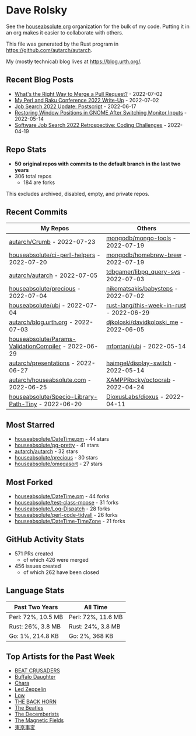
# Dave Rolsky

See the [houseabsolute org](/houseabsolute) organization for the bulk of my
code. Putting it in an org makes it easier to collaborate with others.

This file was generated by the Rust program in
https://github.com/autarch/autarch.

My (mostly technical) blog lives at https://blog.urth.org/.

## Recent Blog Posts

- [What&#39;s the Right Way to Merge a Pull Request?](https://blog.urth.org/2022/07/02/what-s-the-right-way-to-merge-a-pull-request/) - 2022-07-02
- [My Perl and Raku Conference 2022 Write-Up](https://blog.urth.org/2022/07/02/my-perl-and-raku-conference-2022-write-up/) - 2022-07-02
- [Job Search 2022 Update: Postscript](https://blog.urth.org/2022/06/17/job-search-2022-update-postscript/) - 2022-06-17
- [Restoring Window Positions in GNOME After Switching Monitor Inputs](https://blog.urth.org/2022/05/14/restoring-window-positions-in-gnome-after-switching-monitor-inputs/) - 2022-05-14
- [Software Job Search 2022 Retrospective: Coding Challenges](https://blog.urth.org/2022/04/19/software-job-search-2022-retrospective-coding-challenges/) - 2022-04-19


## Repo Stats
- **50 original repos with commits to the default branch in the last two years**
- 306 total repos
  - 184 are forks

This excludes archived, disabled, empty, and private repos.

## Recent Commits
| My Repos | Others |
|----------|--------|
| [autarch/Crumb](https://github.com/autarch/Crumb) - 2022-07-23              | [mongodb/mongo-tools](https://github.com/mongodb/mongo-tools) - 2022-07-19                |
| [houseabsolute/ci-perl-helpers](https://github.com/houseabsolute/ci-perl-helpers) - 2022-07-20              | [mongodb/homebrew-brew](https://github.com/mongodb/homebrew-brew) - 2022-07-19                |
| [autarch/autarch](https://github.com/autarch/autarch) - 2022-07-05              | [tdbgamer/libpg_query-sys](https://github.com/tdbgamer/libpg_query-sys) - 2022-07-03                |
| [houseabsolute/precious](https://github.com/houseabsolute/precious) - 2022-07-04              | [nikomatsakis/babysteps](https://github.com/nikomatsakis/babysteps) - 2022-07-02                |
| [houseabsolute/ubi](https://github.com/houseabsolute/ubi) - 2022-07-04              | [rust-lang/this-week-in-rust](https://github.com/rust-lang/this-week-in-rust) - 2022-06-29                |
| [autarch/blog.urth.org](https://github.com/autarch/blog.urth.org) - 2022-07-03              | [djkoloski/davidkoloski_me](https://github.com/djkoloski/davidkoloski_me) - 2022-06-05                |
| [houseabsolute/Params-ValidationCompiler](https://github.com/houseabsolute/Params-ValidationCompiler) - 2022-06-29              | [mfontani/ubi](https://github.com/mfontani/ubi) - 2022-05-14                |
| [autarch/presentations](https://github.com/autarch/presentations) - 2022-06-27              | [haimgel/display-switch](https://github.com/haimgel/display-switch) - 2022-05-14                |
| [autarch/houseabsolute.com](https://github.com/autarch/houseabsolute.com) - 2022-06-25              | [XAMPPRocky/octocrab](https://github.com/XAMPPRocky/octocrab) - 2022-04-24                |
| [houseabsolute/Specio-Library-Path-Tiny](https://github.com/houseabsolute/Specio-Library-Path-Tiny) - 2022-06-20              | [DioxusLabs/dioxus](https://github.com/DioxusLabs/dioxus) - 2022-04-11                |


## Most Starred
- [houseabsolute/DateTime.pm](https://github.com/houseabsolute/DateTime.pm) - 44 stars
- [houseabsolute/pg-pretty](https://github.com/houseabsolute/pg-pretty) - 41 stars
- [autarch/autarch](https://github.com/autarch/autarch) - 32 stars
- [houseabsolute/precious](https://github.com/houseabsolute/precious) - 30 stars
- [houseabsolute/omegasort](https://github.com/houseabsolute/omegasort) - 27 stars


## Most Forked
- [houseabsolute/DateTime.pm](https://github.com/houseabsolute/DateTime.pm) - 44 forks
- [houseabsolute/test-class-moose](https://github.com/houseabsolute/test-class-moose) - 31 forks
- [houseabsolute/Log-Dispatch](https://github.com/houseabsolute/Log-Dispatch) - 28 forks
- [houseabsolute/perl-code-tidyall](https://github.com/houseabsolute/perl-code-tidyall) - 26 forks
- [houseabsolute/DateTime-TimeZone](https://github.com/houseabsolute/DateTime-TimeZone) - 21 forks


## GitHub Activity Stats
- 571 PRs created
  - of which 426 were merged
- 456 issues created
  - of which 262 have been closed

## Language Stats
| Past Two Years        | All Time                |
|-----------------------|-------------------------|
| Perl: 72%, 10.5 MB              | Perl: 72%, 11.6 MB                |
| Rust: 26%, 3.8 MB              | Rust: 24%, 3.8 MB                |
| Go: 1%, 214.8 KB              | Go: 2%, 368 KB                |


## Top Artists for the Past Week
* [BEAT CRUSADERS](https://musicbrainz.org/artist/e8575463-1ef4-4fc7-8d63-b8b12fe3c13b)
* [Buffalo Daughter](https://musicbrainz.org/artist/c71ae637-cbc5-4f57-9c1a-38d691bd3c43)
* [Chara](https://musicbrainz.org/artist/94812064-a7c2-49d2-b6b0-b9e76289bf87)
* [Led Zeppelin](https://musicbrainz.org/artist/678d88b2-87b0-403b-b63d-5da7465aecc3)
* [Low](https://musicbrainz.org/artist/92de643f-fa8f-4e68-b627-4376711b7b33)
* [THE BACK HORN](https://musicbrainz.org/artist/05f4fbf4-d01f-4dac-bd66-9613e4db8044)
* [The Beatles](https://musicbrainz.org/artist/b10bbbfc-cf9e-42e0-be17-e2c3e1d2600d)
* [The Decemberists](https://musicbrainz.org/artist/97b1142f-c71e-4971-8736-4a8ceaf6b4c3)
* [The Magnetic Fields](https://musicbrainz.org/artist/3ff72a59-f39d-411d-9f93-2d4a86413013)
* [東京事変](https://musicbrainz.org/artist/b3d0f168-cb34-47c6-8529-fc05d1fce3ee)


